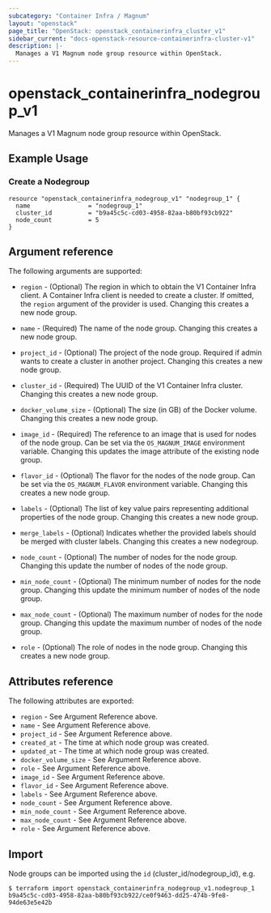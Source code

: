 ```yaml
---
subcategory: "Container Infra / Magnum"
layout: "openstack"
page_title: "OpenStack: openstack_containerinfra_cluster_v1"
sidebar_current: "docs-openstack-resource-containerinfra-cluster-v1"
description: |-
  Manages a V1 Magnum node group resource within OpenStack.
---
```


# openstack\_containerinfra\_nodegroup\_v1

Manages a V1 Magnum node group resource within OpenStack.

## Example Usage

### Create a Nodegroup

```hcl
resource "openstack_containerinfra_nodegroup_v1" "nodegroup_1" {
  name                = "nodegroup_1"
  cluster_id          = "b9a45c5c-cd03-4958-82aa-b80bf93cb922"
  node_count          = 5
}
```

## Argument reference

The following arguments are supported:

* `region` - (Optional) The region in which to obtain the V1 Container Infra
    client. A Container Infra client is needed to create a cluster. If omitted,
    the `region` argument of the provider is used. Changing this creates a new
    node group.

* `name` - (Required) The name of the node group. Changing this creates a new
    node group.

* `project_id` - (Optional) The project of the node group. Required if admin
    wants to create a cluster in another project. Changing this creates a new
    node group.

* `cluster_id` - (Required) The UUID of the V1 Container Infra cluster.
    Changing this creates a new node group.

* `docker_volume_size` - (Optional) The size (in GB) of the Docker volume.
    Changing this creates a new node group.

* `image_id` - (Required) The reference to an image that is used for nodes of the
    node group. Can be set via the `OS_MAGNUM_IMAGE` environment variable.
    Changing this updates the image attribute of the existing node group.

* `flavor_id` - (Optional) The flavor for the nodes of the node group. Can be set
    via the `OS_MAGNUM_FLAVOR` environment variable. Changing this creates a new
    node group.

* `labels` - (Optional) The list of key value pairs representing additional
    properties of the node group. Changing this creates a new node group.

* `merge_labels` - (Optional) Indicates whether the provided labels should be
    merged with cluster labels. Changing this creates a new nodegroup.

* `node_count` - (Optional) The number of nodes for the node group. Changing
    this update the number of nodes of the node group.

* `min_node_count` - (Optional) The minimum number of nodes for the node group.
    Changing this update the minimum number of nodes of the node group.

* `max_node_count` - (Optional) The maximum number of nodes for the node group.
    Changing this update the maximum number of nodes of the node group.

* `role` - (Optional) The role of nodes in the node group. Changing this
    creates a new node group.


## Attributes reference

The following attributes are exported:

* `region` - See Argument Reference above.
* `name` - See Argument Reference above.
* `project_id` - See Argument Reference above.
* `created_at` - The time at which node group was created.
* `updated_at` - The time at which node group was created.
* `docker_volume_size` - See Argument Reference above.
* `role` - See Argument Reference above.
* `image_id` - See Argument Reference above.
* `flavor_id` - See Argument Reference above.
* `labels` - See Argument Reference above.
* `node_count` - See Argument Reference above.
* `min_node_count` - See Argument Reference above.
* `max_node_count` - See Argument Reference above.
* `role` - See Argument Reference above.

## Import

Node groups can be imported using the `id` (cluster_id/nodegroup_id), e.g.

```
$ terraform import openstack_containerinfra_nodegroup_v1.nodegroup_1 b9a45c5c-cd03-4958-82aa-b80bf93cb922/ce0f9463-dd25-474b-9fe8-94de63e5e42b
```
